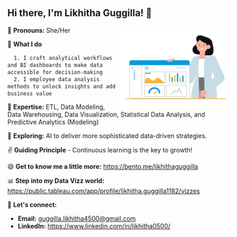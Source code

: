## Hi there, I'm Likhitha Guggilla! 👋

<img src="https://github.com/LikhithaGuggilla/LikhithaGuggilla/blob/main/github_gif.gif" align="right" width="250" />

👧 **Pronouns:** She/Her

👔 **What I do**

      1. I craft analytical workflows and BI dashboards to make data accessible for decision-making 
      2. I employee data analysis methods to unlock insights and add business value

🌱 **Expertise:** ETL, Data Modeling, Data Warehousing, Data Visualization, Statistical Data Analysis, and Predictive Analytics (Modeling)

🧠 **Exploring:** AI to deliver more sophisticated data-driven strategies.

✌️ **Guiding Principle** - Continuous learning is the key to growth!
     
😄 **Get to know me a little more:** https://bento.me/likhithaguggilla

📊 **Step into my Data Vizz world:** https://public.tableau.com/app/profile/likhitha.guggilla1182/vizzes


🤝 **Let's connect:**  
   - **Email:** [guggilla.likhitha4500@gmail.com](mailto:guggilla.likhitha4500@gmail.com)  
   - **LinkedIn:** https://www.linkedin.com/in/likhitha0500/

















